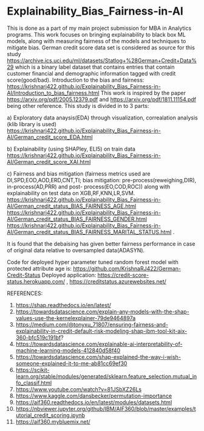# Explainability_Bias_Fairness-in-AI
This is done as a part of my main project submission for MBA in Analytics programs.
This work focuses on bringing explainability to black box ML models, along with measuring fairness of the models and techniques to mitigate bias.
German credit score data set is considered as source for this study https://archive.ics.uci.edu/ml/datasets/Statlog+%28German+Credit+Data%29 which is a binary label dataset that contains entries that contain customer financial and demographic information tagged with credit score(good/bad).
Introduction to the bias and fairness:
https://krishnarj422.github.io/Explainability_Bias_Fairness-in-AI/Introduction_to_bias_fairness.html
This work is inspired by the paper https://arxiv.org/pdf/2005.12379.pdf and https://arxiv.org/pdf/1811.11154.pdf being other reference.
This study is divided in to 3 parts:

 a) Exploratory data anaysis(EDA) through visualization, correalation analysis (klib library is used) 
 https://krishnarj422.github.io/Explainability_Bias_Fairness-in-AI/German_credit_score_EDA.html
 
 b) Explainability (using SHAPley, ELI5) on train data
 https://krishnarj422.github.io/Explainability_Bias_Fairness-in-AI/German_credit_score_XAI.html
 
 c) Fairness and bias mitigation (fairness metrics used are DI,SPD,EOD,AOD,ERD,CNT,TI; bias mitigation: pre-process(reweighing,DIR), in-process(AD,PRR) and post-    process(EO,COD,ROC)) along with explainability on test data on XGB,RF,KNN,LR,SVM.
 https://krishnarj422.github.io/Explainability_Bias_Fairness-in-AI/German_credit_status_BIAS_FAIRNESS_AGE.html
 https://krishnarj422.github.io/Explainability_Bias_Fairness-in-AI/German_credit_status_BIAS_FAIRNESS_GENDER.html
 https://krishnarj422.github.io/Explainability_Bias_Fairness-in-AI/German_credit_status_BIAS_FAIRNESS_MARITAL_STATUS.html .
 
 It is found that the debaising has given better fairness performance in case of original data relative to oversampled data(ADASYN).
 
 Code for deployed hyper parameter tuned random forest model with protected attribute age is: https://github.com/KrishnaRJ422/German-Credit-Status
 Deployed application: https://credit-score-status.herokuapp.com/   ,   https://creditstatus.azurewebsites.net/
 
REFERENCES:
1. https://shap.readthedocs.io/en/latest/
2. https://towardsdatascience.com/explain-any-models-with-the-shap-values-use-the-kernelexplainer-79de9464897a
3. https://medium.com/@tonyxu_71807/ensuring-fairness-and-explainability-in-credit-default-risk-modeling-shap-ibm-tool-kit-aix-360-bfc519c191bf?
4. https://towardsdatascience.com/explainable-ai-interpretability-of-machine-learning-models-412840d58f40 
5. https://towardsdatascience.com/shap-explained-the-way-i-wish-someone-explained-it-to-me-ab81cc69ef30
6. https://scikit-learn.org/stable/modules/generated/sklearn.feature_selection.mutual_info_classif.html
7. https://www.youtube.com/watch?v=81JSbXZ26Ls
8. https://www.kaggle.com/dansbecker/permutation-importance
9. https://aif360.readthedocs.io/en/latest/modules/datasets.html
10. https://nbviewer.jupyter.org/github/IBM/AIF360/blob/master/examples/tutorial_credit_scoring.ipynb
11. https://aif360.mybluemix.net/
